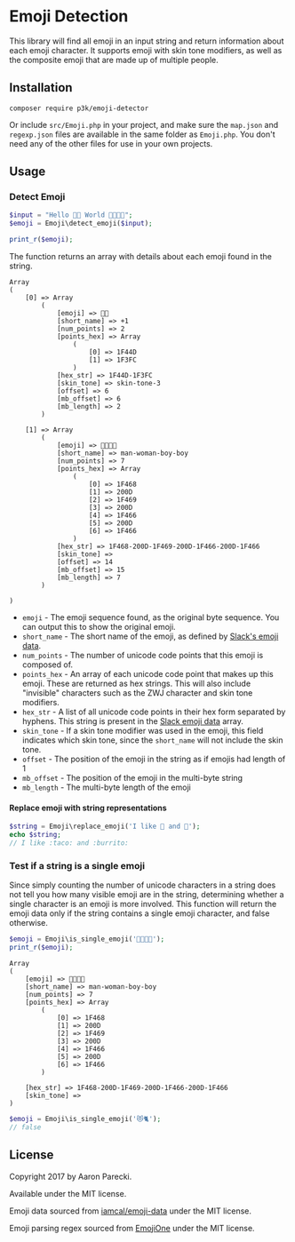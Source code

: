 Emoji Detection
===============

This library will find all emoji in an input string and return information about each emoji character. It supports emoji with skin tone modifiers, as well as the composite emoji that are made up of multiple people.

Installation
------------

```
composer require p3k/emoji-detector
```

Or include `src/Emoji.php` in your project, and make sure the `map.json` and `regexp.json` files are available in the same folder as `Emoji.php`. You don't need any of the other files for use in your own projects.

Usage
-----

### Detect Emoji

```php
$input = "Hello 👍🏼 World 👨‍👩‍👦‍👦";
$emoji = Emoji\detect_emoji($input);

print_r($emoji);
```

The function returns an array with details about each emoji found in the string.

```
Array
(
    [0] => Array
        (
            [emoji] => 👍🏼
            [short_name] => +1
            [num_points] => 2
            [points_hex] => Array
                (
                    [0] => 1F44D
                    [1] => 1F3FC
                )
            [hex_str] => 1F44D-1F3FC
            [skin_tone] => skin-tone-3
            [offset] => 6
            [mb_offset] => 6
            [mb_length] => 2
        )

    [1] => Array
        (
            [emoji] => 👨‍👩‍👦‍👦
            [short_name] => man-woman-boy-boy
            [num_points] => 7
            [points_hex] => Array
                (
                    [0] => 1F468
                    [1] => 200D
                    [2] => 1F469
                    [3] => 200D
                    [4] => 1F466
                    [5] => 200D
                    [6] => 1F466
                )
            [hex_str] => 1F468-200D-1F469-200D-1F466-200D-1F466
            [skin_tone] =>
            [offset] => 14
            [mb_offset] => 15
            [mb_length] => 7
        )

)
```

* `emoji` - The emoji sequence found, as the original byte sequence. You can output this to show the original emoji.
* `short_name` - The short name of the emoji, as defined by [Slack's emoji data](https://github.com/iamcal/emoji-data).
* `num_points` - The number of unicode code points that this emoji is composed of.
* `points_hex` - An array of each unicode code point that makes up this emoji. These are returned as hex strings. This will also include "invisible" characters such as the ZWJ character and skin tone modifiers.
* `hex_str` - A list of all unicode code points in their hex form separated by hyphens. This string is present in the [Slack emoji data](https://github.com/iamcal/emoji-data) array.
* `skin_tone` - If a skin tone modifier was used in the emoji, this field indicates which skin tone, since the `short_name` will not include the skin tone.
* `offset` - The position of the emoji in the string as if emojis had length of 1
* `mb_offset` - The position of the emoji in the multi-byte string
* `mb_length` - The multi-byte length of the emoji


#### Replace emoji with string representations

```php
$string = Emoji\replace_emoji('I like 🌮 and 🌯');
echo $string;
// I like :taco: and :burrito:
```


### Test if a string is a single emoji

Since simply counting the number of unicode characters in a string does not tell you how many visible emoji are in the string, determining whether a single character is an emoji is more involved. This function will return the emoji data only if the string contains a single emoji character, and false otherwise.

```php
$emoji = Emoji\is_single_emoji('👨‍👩‍👦‍👦');
print_r($emoji);
```

```
Array
(
    [emoji] => 👨‍👩‍👦‍👦
    [short_name] => man-woman-boy-boy
    [num_points] => 7
    [points_hex] => Array
        (
            [0] => 1F468
            [1] => 200D
            [2] => 1F469
            [3] => 200D
            [4] => 1F466
            [5] => 200D
            [6] => 1F466
        )

    [hex_str] => 1F468-200D-1F469-200D-1F466-200D-1F466
    [skin_tone] =>
)
```

```php
$emoji = Emoji\is_single_emoji('😻🐈');
// false
```


License
-------

Copyright 2017 by Aaron Parecki.

Available under the MIT license.

Emoji data sourced from [iamcal/emoji-data](https://github.com/iamcal/emoji-data) under the MIT license.

Emoji parsing regex sourced from [EmojiOne](https://github.com/Ranks/emojione) under the MIT license.

